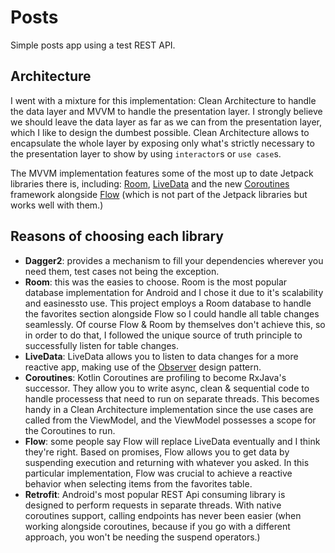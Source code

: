 # Posts
Simple posts app using a test REST API.

## Architecture
I went with a mixture for this implementation: Clean Architecture to handle the data layer and MVVM to handle the presentation layer. I strongly believe we 
should leave the data layer as far as we can from the presentation layer, which I like to design the dumbest possible.
Clean Architecture allows to encapsulate the whole layer by exposing only what's strictly necessary to the presentation layer to show by using `interactor`s 
or `use case`s.

The MVVM implementation features some of the most up to date Jetpack libraries there is, including: [Room](https://developer.android.com/jetpack/androidx/releases/room), 
[LiveData](https://developer.android.com/topic/libraries/architecture/livedata) and the new [Coroutines](https://developer.android.com/topic/libraries/architecture/coroutines)
 framework alongside [Flow](https://developer.android.com/kotlin/flow) (which is not part of the Jetpack libraries but works well with them.)
 
 ## Reasons of choosing each library
 -  **Dagger2**: provides a mechanism to fill your dependencies wherever you need them, test cases not being the exception.
 - **Room**: this was the easies to choose. Room is the most popular database implementation for Android and I chose it due to it's scalability and easinessto use. This project employs a Room database to handle the favorites section alongside Flow so I could handle all table changes seamlessly. Of course Flow & Room by themselves don't achieve this, so in order to do that, I followed the unique source of truth principle to successfully listen for table changes.
 - **LiveData**: LiveData allows you to listen to data changes for a more reactive app, making use of the [Observer](https://en.wikipedia.org/wiki/Observer_pattern) design pattern.
 - **Coroutines**: Kotlin Coroutines are profiling to become RxJava's successor. They allow you to write async, clean & sequential code to handle processess that need to run on separate threads. This becomes handy in a Clean Architecture implementation since the use cases are called from the ViewModel, and the ViewModel possesses a scope for the Coroutines to run.
 - **Flow**: some people say Flow will replace LiveData eventually and I think they're right. Based on promises, Flow allows you to get data by suspending execution and returning with whatever you asked. In this particular implementation, Flow was crucial to achieve a reactive behavior when selecting items from the favorites table.
 - **Retrofit**: Android's most popular REST Api consuming library is designed to perform requests in separate threads. With native coroutines support, calling endpoints has never been easier (when working alongside coroutines, because if you go with a different approach, you won't be needing the suspend operators.)
